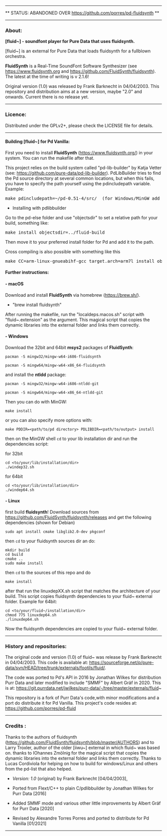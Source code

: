 * * *

** STATUS: ABANDONED OVER https://github.com/porres/pd-fluidsynth **

* * *

### About:


**[fluid~] - soundfont player for Pure Data that uses fluidsynth.**

[fluid~] is an external for Pure Data that loads fluidsynth for a fullblown orchestra.

**FluidSynth** is a Real-Time SoundFont Software Synthesizer (see https://www.fluidsynth.org and https://github.com/FluidSynth/fluidsynth). The latest at the time of writing is v 2.1.6!

Original version (1.0) was released by Frank Barknecht in 04/04/2003. This repository and distribution aims at a new version, maybe "2.0" and onwards. Current there is no release yet. 



--------------------------------------------------------------------------

### Licence:

Distributed under the GPLv2+, please check the LICENSE file for details.



--------------------------------------------------------------------------

#### Building [fluid~] for Pd Vanilla:

First you need to install  **FluidSynth** (https://www.fluidsynth.org/) in your system. You can run the makefile after that.

This project relies on the build system called "pd-lib-builder" by Katja Vetter (see: <https://github.com/pure-data/pd-lib-builder>). PdLibBuilder tries to find the Pd source directory at several common locations, but when this fails, you have to specify the path yourself using the pdincludepath variable. Example:

<pre>make pdincludepath=~/pd-0.51-4/src/  (for Windows/MinGW add 'pdbinpath=~/pd-0.51-4/bin/)</pre>

* Installing with pdlibbuilder

Go to the pd-else folder and use "objectsdir" to set a relative path for your build, something like:

<pre>make install objectsdir=../fluid-build</pre>

Then move it to your preferred install folder for Pd and add it to the path.

Cross compiling is also possible with something like this

<pre>make CC=arm-linux-gnueabihf-gcc target.arch=arm7l install objectsdir=../</pre>



#### Further instructions:

#### - macOS

Download and install **FluidSynth** via homebrew (https://brew.sh/).

- "brew install fluidsynth"

After running the makefile, run the "localdeps.macos.sh" script with "fluid~.extension" as the argument. This magical script that copies the dynamic libraries into the external folder and links them correctly.



#### - Windows

Download the 32bit and 64bit **msys2** packages of **FluidSynth**:

`pacman -S mingw32/mingw-w64-i686-fluidsynth`

`pacman -S mingw64/mingw-w64-x86_64-fluidsynth`

and install the **ntldd** package:

`pacman -S mingw32/mingw-w64-i686-ntldd-git`

`pacman -S mingw64/mingw-w64-x86_64-ntldd-git` 

Then you can do with MinGW: 

`make install`

or you can also specify more options with:

`make PDDIR=<path/to/pd directory> PDLIBDIR=<path/to/output> install`

then on the MinGW shell `cd` to your lib installation dir and run the dependencies script:

for 32bit

`````
cd <to/your/lib/installation/dir>
./windep32.sh

`````

for 64bit

`````
cd <to/your/lib/installation/dir>
./windep64.sh

`````



#### - Linux

first build **fluidsynth**! Download sources from https://github.com/FluidSynth/fluidsynth/releases and get the following dependencies (shown for Debian)

`sudo apt install cmake libglib2.0-dev pkgconf`

then `cd` to your fluidsynth sources dir an do:

`````
mkdir build
cd build
cmake ..
sudo make install
`````

then `cd` to the sources of this repo and do

`make install`

after that run the linuxdepXX.sh script that matches the architecture of your build. This script copies fluidsynth dependencies to your fluid~ external folder. Example for 64bit:

`````
cd <to/your/fluid~/installation/dir>
chmod 775 linuxdep64.sh
./linuxdep64.sh
`````

Now the fluidsynth dependencies are copied to your fluid~ external folder.




--------------------------------------------------------------------------

### History and repositories:

The original code and version (1.0) of fluid~ was release by Frank Barknecht in 04/04/2003. This code is available at: <https://sourceforge.net/p/pure-data/svn/HEAD/tree/trunk/externals/footils/fluid/>.

The code was ported to Pd's API in 2016 by Jonathan Wilkes for distribution Purr Data and later modified to include "SMMF" by Albert Gräf in 2020. This is at: https://git.purrdata.net/jwilkes/purr-data/-/tree/master/externals/fluid~

This repository is a fork of Purr Data's code,with minor modifications and a port do distribute it for Pd Vanilla. This project's code resides at: https://github.com/porres/pd-fluid



--------------------------------------------------------------------------


### Credits :

Thanks to the authors of fluidsynth (https://github.com/FluidSynth/fluidsynth/blob/master/AUTHORS) and to Larry Troxler, author of the older [iiwu~] external in which fluid~ was based on. thanks to IOhannes Zmölnig for the magical script that copies the dynamic libraries into the external folder and links them correctly. Thanks to Lucas Cordiviola for helping on how to build for windows/Linux and others from the pd-list that also helped.

- *Version:  1.0* (original) by Frank Barknecht [04/04/2003],  

- Ported from Flext/C++ to plain C/pdlibbuilder by Jonathan Wilkes for Purr Data [2016]

- Added SMMF mode and various other little improvements by Albert Gräf for Purr Data [2020]

- Revised by Alexandre Torres Porres and ported to distribute for Pd Vanilla [01/2021] 

  

--------------------------------------------------------------------------




